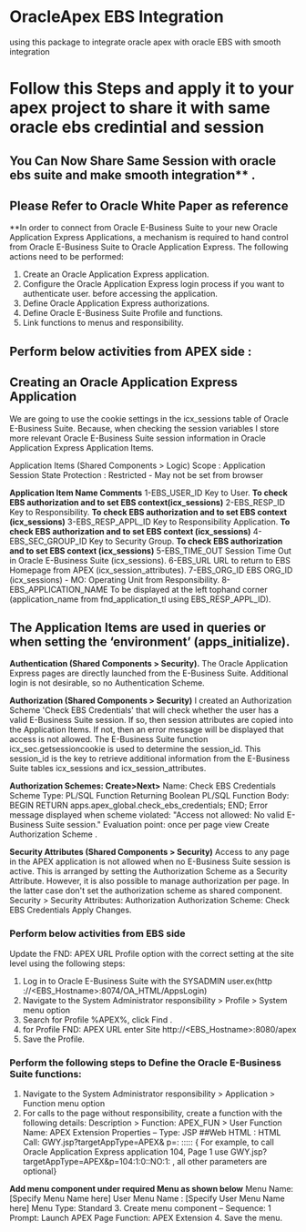 # OracleApex EBS Integration
using this  package to integrate oracle apex with oracle EBS with smooth integration 
# Follow this Steps  and apply it to your apex project to share it with same oracle ebs credintial and session 
## You Can Now Share Same Session with oracle ebs suite  and make smooth integration** .

## Please Refer to Oracle White Paper as reference

**In order to connect from Oracle E-Business Suite to your new Oracle Application Express
Applications, a mechanism is required to hand control from Oracle E-Business Suite to
Oracle Application Express. The following actions need to be performed:

1. Create an Oracle Application Express application.
2. Configure  the Oracle Application Express login process if you want to authenticate user.
before accessing the application.
3. Define Oracle Application Express authorizations.
4. Define Oracle E-Business Suite Profile and functions.
5. Link functions to menus and responsibility.

## Perform below activities from APEX side :
##  Creating an Oracle Application Express Application
We are going to use the cookie settings in the icx_sessions table of Oracle E-Business Suite.
Because, when checking the session variables I store more relevant Oracle E-Business
Suite session information in Oracle Application Express Application Items.

Application Items (Shared Components > Logic)
Scope : Application
Session State Protection : Restricted - May not be set from browser

**Application Item Name Comments**
1-EBS_USER_ID Key to User. 
**To check EBS authorization and to set EBS context(icx_sessions)**
2-EBS_RESP_ID Key to Responsibility. 
**To check EBS authorization and to set EBS context (icx_sessions)**
3-EBS_RESP_APPL_ID Key to Responsibility Application.
**To check EBS authorization and to set EBS context (icx_sessions)**
4-EBS_SEC_GROUP_ID Key to Security Group. 
**To check EBS authorization and to set EBS context (icx_sessions)**
5-EBS_TIME_OUT Session Time Out in Oracle E-Business Suite (icx_sessions).
6-EBS_URL URL to return to EBS Homepage from APEX (icx_session_attributes).
7-EBS_ORG_ID EBS ORG_ID (icx_sessions) - MO: Operating Unit from Responsibility.
8-EBS_APPLICATION_NAME To be displayed at the left tophand corner (application_name from fnd_application_tl using EBS_RESP_APPL_ID).

## The Application Items are used in queries or when setting the ‘environment’ (apps_initialize).

**Authentication (Shared Components > Security).**
The Oracle Application Express pages are directly launched from the E-Business Suite.
Additional login is not desirable, so no Authentication Scheme.

**Authorization (Shared Components > Security)**
I created an Authorization Scheme 'Check EBS Credentials' that will check whether the user
has a valid E-Business Suite session. If so, then session attributes are copied into the
Application Items. If not, then an error message will be displayed that access is not
allowed. The E-Business Suite function icx_sec.getsessioncookie is used to determine the
session_id. This session_id is the key to retrieve additional information from the E-Business
Suite tables icx_sessions and icx_session_attributes.

**Authorization Schemes: Create>Next>**
Name: Check EBS Credentials
Scheme Type: PL/SQL Function Returning Boolean
PL/SQL Function Body:
BEGIN
RETURN apps.apex_global.check_ebs_credentials;
END;
Error message displayed when scheme violated: "Access not allowed: No valid E-Business Suite session."
Evaluation point: once per page view Create Authorization Scheme .

**Security Attributes (Shared Components > Security)**
Access to any page in the APEX application is not allowed when no E-Business Suite session
is active. This is arranged by setting the Authorization Scheme as a Security Attribute.
However, it is also possible to manage authorization per page. In the latter case don't set
the authorization scheme as shared component.
Security > Security Attributes: Authorization
Authorization Scheme: Check EBS Credentials
Apply Changes.


### Perform below activities from EBS side
Update the FND: APEX URL Profile option with the correct setting at the
site level using the following steps:

1. Log in to Oracle E-Business Suite with the SYSADMIN user.ex(http ://<EBS_Hostname>:8074/OA_HTML/AppsLogin)
2. Navigate to the System Administrator responsibility > Profile > System menu option
3. Search for Profile %APEX%, click Find . 
4. for Profile FND: APEX URL enter Site http://<EBS_Hostname>:8080/apex
5. Save the Profile.

### Perform the following steps to Define the Oracle E-Business Suite functions:

1. Navigate to the System Administrator responsibility > Application > Function menu
option
2. For calls to the page without responsibility, create a function with the following details:
Description > Function: APEX_FUN > User Function Name: APEX Extension Properties –  Type: JSP
##Web HTML : HTML Call: GWY.jsp?targetAppType=APEX& p=<APEX Application Id>:
<APEX Page>:<Session>:<Request>:<Debug>:<Clear Cache>:<Parameter Pairs>
{ For example, to call Oracle Application Express application 104, Page 1
use GWY.jsp?targetAppType=APEX&p=104:1:0::NO:1: , all other parameters are
optional}
  
 **Add menu component under required Menu as shown below**
 Menu Name: [Specify Menu Name here]
User Menu Name : [Specify User Menu Name here]
Menu Type: Standard
3. Create menu component –
Sequence: 1
Prompt: Launch APEX Page
Function: APEX Extension
4. Save the menu.
  










